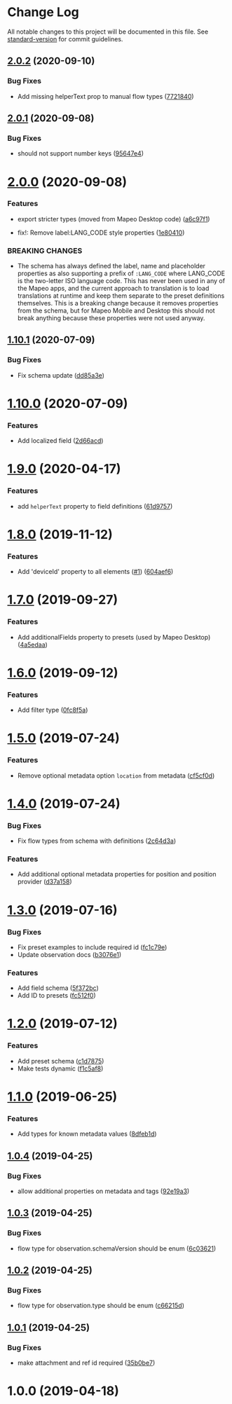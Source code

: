 # Change Log

All notable changes to this project will be documented in this file. See [standard-version](https://github.com/conventional-changelog/standard-version) for commit guidelines.

## [2.0.2](https://github.com/digidem/mapeo-schema/compare/v2.0.1...v2.0.2) (2020-09-10)


### Bug Fixes

* Add missing helperText prop to manual flow types ([7721840](https://github.com/digidem/mapeo-schema/commit/7721840f7af8e41c30d6f2c9b5a9eb9fdfdd0119))



## [2.0.1](https://github.com/digidem/mapeo-schema/compare/v2.0.0...v2.0.1) (2020-09-08)


### Bug Fixes

* should not support number keys ([95647e4](https://github.com/digidem/mapeo-schema/commit/95647e42bb2f2324c45e31bac84961f337654ac2))



# [2.0.0](https://github.com/digidem/mapeo-schema/compare/v1.10.1...v2.0.0) (2020-09-08)


### Features

* export stricter types (moved from Mapeo Desktop code) ([a6c97f1](https://github.com/digidem/mapeo-schema/commit/a6c97f1729ac3514813d98f1005a650859c93e53))


* fix!: Remove label:LANG_CODE style properties ([1e80410](https://github.com/digidem/mapeo-schema/commit/1e804106eb8a6a6acef851e46e22583c970e2959))


### BREAKING CHANGES

* The schema has always defined the label, name and
placeholder properties as also supporting a prefix of `:LANG_CODE` where
LANG_CODE is the two-letter ISO language code.
This has never been used in any of the Mapeo apps, and the current
approach to translation is to load translations at runtime and keep
them separate to the preset definitions themselves.
This is a breaking change because it removes properties from the schema,
but for Mapeo Mobile and Desktop this should not break anything because
these properties were not used anyway.



## [1.10.1](https://github.com/digidem/mapeo-schema/compare/v1.10.0...v1.10.1) (2020-07-09)


### Bug Fixes

* Fix schema update ([dd85a3e](https://github.com/digidem/mapeo-schema/commit/dd85a3e2bd44d691b93a82eff3314115994fbe91))



# [1.10.0](https://github.com/digidem/mapeo-schema/compare/v1.9.0...v1.10.0) (2020-07-09)


### Features

* Add localized field ([2d66acd](https://github.com/digidem/mapeo-schema/commit/2d66acd2f9442619ed4504370ad9f6bb7703d74f))



# [1.9.0](https://github.com/digidem/mapeo-schema/compare/v1.8.0...v1.9.0) (2020-04-17)


### Features

* add `helperText` property to field definitions ([61d9757](https://github.com/digidem/mapeo-schema/commit/61d97572096e3cad7536214f6d00ef51c56b2638))



# [1.8.0](https://github.com/digidem/mapeo-schema/compare/v1.7.0...v1.8.0) (2019-11-12)


### Features

* Add 'deviceId' property to all elements ([#1](https://github.com/digidem/mapeo-schema/issues/1)) ([604aef6](https://github.com/digidem/mapeo-schema/commit/604aef631edbf0f5993f10f86ff32529b933089f))



# [1.7.0](https://github.com/digidem/mapeo-schema/compare/v1.6.0...v1.7.0) (2019-09-27)


### Features

* Add additionalFields property to presets (used by Mapeo Desktop) ([4a5edaa](https://github.com/digidem/mapeo-schema/commit/4a5edaa))



# [1.6.0](https://github.com/digidem/mapeo-schema/compare/v1.5.0...v1.6.0) (2019-09-12)


### Features

* Add filter type ([0fc8f5a](https://github.com/digidem/mapeo-schema/commit/0fc8f5a))



# [1.5.0](https://github.com/digidem/mapeo-schema/compare/v1.4.0...v1.5.0) (2019-07-24)


### Features

* Remove optional metadata option `location` from metadata ([cf5cf0d](https://github.com/digidem/mapeo-schema/commit/cf5cf0d))



# [1.4.0](https://github.com/digidem/mapeo-schema/compare/v1.3.0...v1.4.0) (2019-07-24)


### Bug Fixes

* Fix flow types from schema with definitions ([2c64d3a](https://github.com/digidem/mapeo-schema/commit/2c64d3a))


### Features

* Add additional optional metadata properties for position and position provider ([d37a158](https://github.com/digidem/mapeo-schema/commit/d37a158))



# [1.3.0](https://github.com/digidem/mapeo-schema/compare/v1.2.0...v1.3.0) (2019-07-16)


### Bug Fixes

* Fix preset examples to include required id ([fc1c79e](https://github.com/digidem/mapeo-schema/commit/fc1c79e))
* Update observation docs ([b3076e1](https://github.com/digidem/mapeo-schema/commit/b3076e1))


### Features

* Add field schema ([5f372bc](https://github.com/digidem/mapeo-schema/commit/5f372bc))
* Add ID to presets ([fc512f0](https://github.com/digidem/mapeo-schema/commit/fc512f0))



# [1.2.0](https://github.com/digidem/mapeo-schema/compare/v1.1.0...v1.2.0) (2019-07-12)


### Features

* Add preset schema ([c1d7875](https://github.com/digidem/mapeo-schema/commit/c1d7875))
* Make tests dynamic ([f1c5af8](https://github.com/digidem/mapeo-schema/commit/f1c5af8))



# [1.1.0](https://github.com/digidem/mapeo-schema/compare/v1.0.4...v1.1.0) (2019-06-25)


### Features

* Add types for known metadata values ([8dfeb1d](https://github.com/digidem/mapeo-schema/commit/8dfeb1d))



## [1.0.4](https://github.com/digidem/mapeo-schema/compare/v1.0.3...v1.0.4) (2019-04-25)


### Bug Fixes

* allow additional properties on metadata and tags ([92e19a3](https://github.com/digidem/mapeo-schema/commit/92e19a3))



## [1.0.3](https://github.com/digidem/mapeo-schema/compare/v1.0.2...v1.0.3) (2019-04-25)


### Bug Fixes

* flow type for observation.schemaVersion should be enum ([6c03621](https://github.com/digidem/mapeo-schema/commit/6c03621))



## [1.0.2](https://github.com/digidem/mapeo-schema/compare/v1.0.1...v1.0.2) (2019-04-25)


### Bug Fixes

* flow type for observation.type should be enum ([c66215d](https://github.com/digidem/mapeo-schema/commit/c66215d))



## [1.0.1](https://github.com/digidem/mapeo-schema/compare/v1.0.0...v1.0.1) (2019-04-25)


### Bug Fixes

* make attachment and ref id required ([35b0be7](https://github.com/digidem/mapeo-schema/commit/35b0be7))



# 1.0.0 (2019-04-18)
